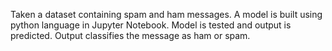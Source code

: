 Taken a dataset containing spam and ham messages.
A model is built using python language in Jupyter Notebook.
Model is tested and output is predicted.
Output classifies the message as ham or spam.
